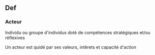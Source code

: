
## Def

### Acteur

Individu ou groupe d'individus doté de compétences stratégiques et/ou réflexives

Un acteur est quidé par ses valeurs, intêrets et capacité d'action

